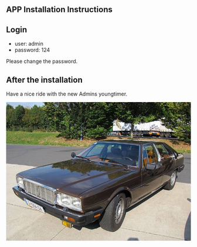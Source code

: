 ## APP Installation Instructions 

## Login

* user: admin
* password: 124

Please change the password. 


## After the installation

Have a nice ride with the new Admins youngtimer.

![FINAL](install-screen-final.jpg)
